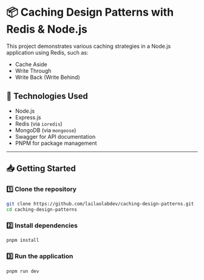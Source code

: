 # 📦 Caching Design Patterns with Redis & Node.js

This project demonstrates various caching strategies in a Node.js application using Redis, such as:

- Cache Aside
- Write Through
- Write Back (Write Behind)

## 🚀 Technologies Used

- Node.js
- Express.js
- Redis (via `ioredis`)
- MongoDB (via `mongoose`)
- Swagger for API documentation
- PNPM for package management

---

## 📥 Getting Started

### 1️⃣ Clone the repository

```bash
git clone https://github.com/lailaolabdev/caching-design-patterns.git
cd caching-design-patterns
```

### 2️⃣ Install dependencies

```bash
pnpm install
```

### 3️⃣ Run the application

```bash
pnpm run dev
```
